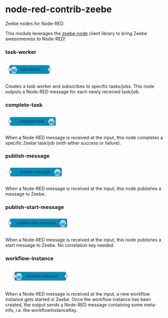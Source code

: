 # node-red-contrib-zeebe

Zeebe nodes for Node-RED

This module leverages the [zeebe-node](https://creditsenseau.github.io/zeebe-client-node-js/index.html) client library to bring Zeebe awesomeness to Node-RED!

### task-worker

![task-worker node](docs/task-worker.png)

Creates a task worker and subscribes to specific tasks/jobs. This node outputs a Node-RED message for each newly received task/job.

### complete-task

![complete-task node](docs/complete-task.png)

When a Node-RED message is received at the input, this node completes a specific Zeebe task/job (with either success or failure).

### publish-message

![publish-message node](docs/publish-message.png)

When a Node-RED message is received at the input, this node publishes a message to Zeebe.

### publish-start-message

![publish-start-message node](docs/publish-start-message.png)

When a Node-RED message is received at the input, this node publishes a start message to Zeebe. No correlation key needed.

### workflow-instance

![workflow-instance node](docs/workflow-instance.png)

When a Node-RED message is received at the input, a new workflow instance gets started in Zeebe. Once the workflow instance has been created, the output sends a Node-RED message containing some meta-info, i.e. the workflowInstanceKey.
